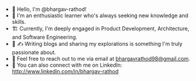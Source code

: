 - 👋 Hello, I'm @bhargav-rathod!
- 🧠 I'm an enthusiastic learner who's always seeking new knowledge and skills.
- 🏗️ Currently, I'm deeply engaged in Product Development, Architecture, and Software Engineering.
- 💞️ ✍️ Writing blogs and sharing my explorations is something I'm truly passionate about.
- 📧 Feel free to reach out to me via email at bhargavrathod98@gmail.com.
- 🔗 You can also connect with me on LinkedIn: http://www.linkedin.com/in/bhargav-rathod

<!---
bhargav-rathod/bhargav-rathod is a ✨ special ✨ repository because its `README.md` (this file) appears on your GitHub profile.
You can click the Preview link to take a look at your changes.
--->
